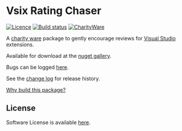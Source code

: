 [AppVeyorProjectUrl]: https://ci.appveyor.com/project/GregTrevellick/vsixratingchaser
[AppVeyorProjectBuildStatusBadgeSvg]: https://ci.appveyor.com/api/projects/status/5ism52msmffomkh3?svg=true
[GitHubRepoURL]: https://github.com/GregTrevellick/VsixRatingChaser
[GitHubRepoIssuesURL]: https://github.com/GregTrevellick/VsixRatingChaser/issues
[GitHubRepoPullRequestsURL]: https://github.com/GregTrevellick/VsixRatingChaser/pulls
[NugetUrl]: https://www.nuget.org/packages/OpenInApp.Common/
[VisualStudioURL]: https://www.visualstudio.com/
[CharityWareURL]: https://github.com/GregTrevellick/MiscellaneousArtefacts/wiki/Charity-Ware
[WhyURL]: https://github.com/GregTrevellick/MiscellaneousArtefacts/wiki/Why

# Vsix Rating Chaser 

[![Licence](https://img.shields.io/github/license/gittools/gitlink.svg)](/LICENSE.txt)
[![Build status][AppVeyorProjectBuildStatusBadgeSvg]][AppVeyorProjectUrl]
[![CharityWare](https://img.shields.io/badge/Charity%20Ware-Thank%20You-brightgreen.svg)][CharityWareURL]

A [charity ware][CharityWareURL] package to gently encourage reviews for [Visual Studio][VisualStudioURL] extensions.

Available for download at the [nuget gallery][NugetUrl].

Bugs can be logged [here][GitHubRepoIssuesURL].

See the [change log](CHANGELOG.md) for release history.

[Why build this package?][WhyURL]

## License

Software License is available [here](/LICENSE.txt).
